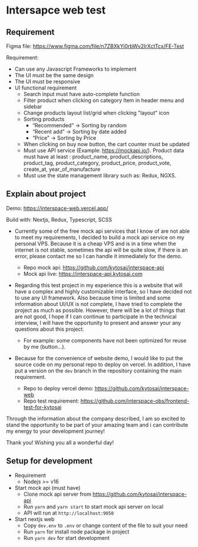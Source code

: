 # Intersapce web test

## Requirement

Figma file: https://www.figma.com/file/n7ZBXkYi0rbWv2IrXctTcx/FE-Test

Requirement:

- Can use any Javascript Frameworks to implement
- The UI must be the same design
- The UI must be responsive
- UI functional requirement
  - Search input must have auto-complete function
  - Filter product when clicking on category Item in header menu and sidebar
  - Change products layout list/grid when clicking "layout" icon
  - Sorting products
    - “Recommended” -> Sorting by random
    - “Recent add” -> Sorting by date added
    - “Price” -> Sorting by Price
  - When clicking on buy now button, the cart counter must be updated
  - Must use API service (Example: https://mockapi.io/). Product data must have at least : product_name, product_descriptions, product_tag, product_category, product_price, product_vote, create_at, year_of_manufacture
  - Must use the state management library such as: Redux, NGXS.

## Explain about project

Demo: https://interspace-web.vercel.app/

Build with: Nextjs, Redux, Typescript, SCSS

- Currently some of the free mock api services that I know of are not able to meet my requirements, I decided to build a mock api service on my personal VPS. Because it is a cheap VPS and is in a time when the internet is not stable, sometimes the api will be quite slow, if there is an error, please contact me so I can handle it immediately for the demo.
  - Repo mock api: https://github.com/kytosai/interspace-api
  - Mock api live: https://interspace-api.kytosai.com  

- Regarding this test project in my experience this is a website that will have a complex and highly customizable interface, so I have decided not to use any UI framework. Also because time is limited and some information about UI/UX is not complete, I have tried to complete the project as much as possible. However, there will be a lot of things that are not good, I hope if I can continue to participate in the technical interview, I will have the opportunity to present and answer your any questions about this project.
  - For example: some components have not been optimized for reuse by me (button...).

- Because for the convenience of website demo, I would like to put the source code on my personal repo to deploy on vercel. In addition, I have put a version on the `dev` branch in the repository containing the main requirement.
  - Repo to deploy vercel demo: https://github.com/kytosai/interspace-web
  - Repo test requirement: https://github.com/interspace-obs/frontend-test-for-kytosai

Through the information about the company described, I am so excited to stand the opportunity to be part of your amazing team and i can contribute my energy to your development journey!

Thank you! Wishing you all a wonderful day!

## Setup for development

- Requirement
  - Nodejs >= v16
- Start mock api (must have)
  - Clone mock api server from https://github.com/kytosai/interspace-api
  - Run `yarn` and `yarn start` to start mock api server on local
  - API will run at `http://localhost:9050`
- Start nextjs web
  - Copy `dev.env` to `.env` or change content of the file to suit your need
  - Run `yarn` for install node package in project
  - Run `yarn dev` for start development


